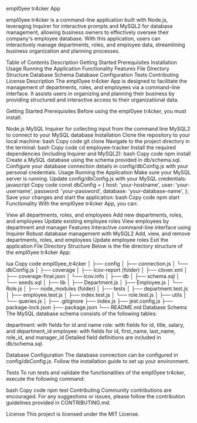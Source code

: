 empl0yee tr4cker App

empl0yee tr4cker is a command-line application built with Node.js, leveraging Inquirer for interactive prompts and MySQL2 for database management, allowing business owners to effectively oversee their company's employee database. With this application, users can interactively manage departments, roles, and employee data, streamlining business organization and planning processes.

Table of Contents
Description
Getting Started
Prerequisites
Installation
Usage
Running the Application
Functionality
Features
File Directory Structure
Database Schema
Database Configuration
Tests
Contributing
License
Description
The empl0yee tr4cker App is designed to facilitate the management of departments, roles, and employees via a command-line interface. It assists users in organizing and planning their business by providing structured and interactive access to their organizational data.

Getting Started
Prerequisites
Before using the empl0yee tr4cker, you must install:

Node.js
MySQL
Inquirer for collecting input from the command line
MySQL2 to connect to your MySQL database
Installation
Clone the repository to your local machine:
bash
Copy code
git clone <repository-url>
Navigate to the project directory in the terminal:
bash
Copy code
cd employee-tracker
Install the required dependencies (including Inquirer and MySQL2):
bash
Copy code
npm install
Create a MySQL database using the schema provided in db/schema.sql.
Configure your database connection details in config/dbConfig.js with your personal credentials.
Usage
Running the Application
Make sure your MySQL server is running.
Update config/dbConfig.js with your MySQL credentials:
javascript
Copy code
const dbConfig = {
  host: 'your-hostname',
  user: 'your-username',
  password: 'your-password',
  database: 'your-database-name',
};
Save your changes and start the application:
bash
Copy code
npm start
Functionality
With the empl0yee tr4cker App, you can:

View all departments, roles, and employees
Add new departments, roles, and employees
Update existing employee roles
View employees by department and manager
Features
Interactive command-line interface using Inquirer
Robust database management with MySQL2
Add, view, and remove departments, roles, and employees
Update employee roles
Exit the application
File Directory Structure
Below is the file directory structure of the empl0yee tr4cker App:

lua
Copy code
empl0yee_tr4cker
│
├── config
│   ├── connection.js
│   └── dbConfig.js
│
├── coverage
│   ├── lcov-report (folder)
│   ├── clover.xml
│   ├── coverage-final.json
│   └── lcov.info
│
├── db
│   ├── schema.sql
│   └── seeds.sql
│
├── lib
│   ├── Department.js
│   ├── Employee.js
│   └── Role.js
│
├── node_modules (folder)
│
├── tests
│   ├── department.test.js
│   ├── employee.test.js
│   ├── index.test.js
│   └── role.test.js
│
├── utils
│   └── queries.js
│
├── .gitignore
├── index.js
├── jest.config.js
├── package-lock.json
├── package.json
└── README.md
Database Schema
The MySQL database schema consists of the following tables:

department: with fields for id and name
role: with fields for id, title, salary, and department_id
employee: with fields for id, first_name, last_name, role_id, and manager_id
Detailed field definitions are included in db/schema.sql.

Database Configuration
The database connection can be configured in config/dbConfig.js. Follow the installation guide to set up your environment.

Tests
To run tests and validate the functionalities of the empl0yee tr4cker, execute the following command:

bash
Copy code
npm test
Contributing
Community contributions are encouraged. For any suggestions or issues, please follow the contribution guidelines provided in CONTRIBUTING.md.

License
This project is licensed under the MIT License.